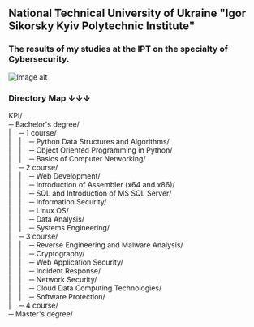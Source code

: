 ## National Technical University of Ukraine "Igor Sikorsky Kyiv Polytechnic Institute"
### The results of my studies at the IPT on the specialty of Cybersecurity.
![Image alt](https://user-images.githubusercontent.com/86345471/221379942-51f24819-1f76-4289-8dee-06ea69f730f6.png)

### Directory Map ↓↓↓
KPI/<br>
─ Bachelor's degree/<br>
|&nbsp;&nbsp;&nbsp;&nbsp;─ 1 course/ <br>
|&nbsp;&nbsp;&nbsp;&nbsp;|&nbsp;&nbsp;&nbsp;&nbsp;─ Python Data Structures and Algorithms/ <br>
|&nbsp;&nbsp;&nbsp;&nbsp;|&nbsp;&nbsp;&nbsp;&nbsp;─ Object Oriented Programming in Python/ <br>
|&nbsp;&nbsp;&nbsp;&nbsp;|&nbsp;&nbsp;&nbsp;&nbsp;─ Basics of Computer Networking/ <br>
|&nbsp;&nbsp;&nbsp;&nbsp;─ 2 course/<br>
|&nbsp;&nbsp;&nbsp;&nbsp;|&nbsp;&nbsp;&nbsp;&nbsp;─ Web Development/ <br>
|&nbsp;&nbsp;&nbsp;&nbsp;|&nbsp;&nbsp;&nbsp;&nbsp;─ Introduction of Assembler (x64 and x86)/ <br>
|&nbsp;&nbsp;&nbsp;&nbsp;|&nbsp;&nbsp;&nbsp;&nbsp;─ SQL and Introduction of MS SQL Server/ <br>
|&nbsp;&nbsp;&nbsp;&nbsp;|&nbsp;&nbsp;&nbsp;&nbsp;─ Information Security/ <br>
|&nbsp;&nbsp;&nbsp;&nbsp;|&nbsp;&nbsp;&nbsp;&nbsp;─ Linux OS/ <br>
|&nbsp;&nbsp;&nbsp;&nbsp;|&nbsp;&nbsp;&nbsp;&nbsp;─ Data Analysis/ <br>
|&nbsp;&nbsp;&nbsp;&nbsp;|&nbsp;&nbsp;&nbsp;&nbsp;─ Systems Engineering/ <br>
|&nbsp;&nbsp;&nbsp;&nbsp;─ 3 course/ <br>
|&nbsp;&nbsp;&nbsp;&nbsp;|&nbsp;&nbsp;&nbsp;&nbsp;─ Reverse Engineering and Malware Analysis/ <br>
|&nbsp;&nbsp;&nbsp;&nbsp;|&nbsp;&nbsp;&nbsp;&nbsp;─ Cryptography/ <br>
|&nbsp;&nbsp;&nbsp;&nbsp;|&nbsp;&nbsp;&nbsp;&nbsp;─ Web Application Security/ <br>
|&nbsp;&nbsp;&nbsp;&nbsp;|&nbsp;&nbsp;&nbsp;&nbsp;─ Incident Response/ <br>
|&nbsp;&nbsp;&nbsp;&nbsp;|&nbsp;&nbsp;&nbsp;&nbsp;─ Network Security/ <br>
|&nbsp;&nbsp;&nbsp;&nbsp;|&nbsp;&nbsp;&nbsp;&nbsp;─ Cloud Data Сomputing Technologies/ <br>
|&nbsp;&nbsp;&nbsp;&nbsp;|&nbsp;&nbsp;&nbsp;&nbsp;─ Software Protection/ <br>
|&nbsp;&nbsp;&nbsp;&nbsp;─ 4 course/ <br>
─ Master's degree/ <br>
